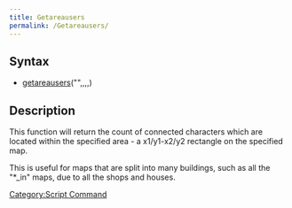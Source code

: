 ```yaml
---
title: Getareausers
permalink: /Getareausers/
---
```


Syntax
------

-   [getareausers](/getareausers "wikilink")("<map name>",<x1>,<y1>,<x2>,<y2>)

Description
-----------

This function will return the count of connected characters which are located within the specified area - a x1/y1-x2/y2 rectangle on the specified map.

This is useful for maps that are split into many buildings, such as all the "\*_in" maps, due to all the shops and houses.

[Category:Script Command](/Category:Script_Command "wikilink")